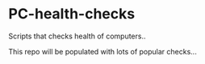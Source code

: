 # PC-health-checks
Scripts that checks health of computers..

This repo will be populated with lots of popular checks...
